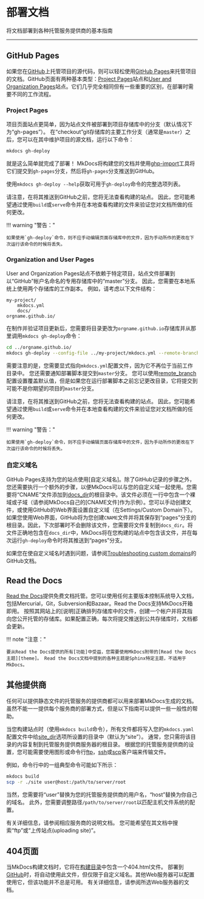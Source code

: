 # 部署文档

将文档部署到各种托管服务提供商的基本指南

---

## GitHub Pages

如果您在[GitHub]上托管项目的源代码，则可以轻松使用[GitHub Pages]来托管项目的文档。GitHub页面有两种基本类型：[Project Pages]站点和[User and Organization Pages]站点。它们几乎完全相同但有一些重要的区别，在部署时需要不同的工作流程。

### Project Pages

项目页面站点更简单，因为站点文件被部署到项目存储库中的分支（默认情况下为“gh-pages”）。 在“checkout”git存储库的主要工作分支（通常是`master`）之后，您可以在其中维护项目的源文档，运行以下命令：

```sh
mkdocs gh-deploy
```

就是这么简单就完成了部署！ MkDocs将构建您的文档并使用[ghp-import]工具将它们提交到`gh-pages`分支，然后将`gh-pages`分支推送到GitHub。

使用`mkdocs gh-deploy --help`获取可用于`gh-deploy`命令的完整选项列表。

请注意，在将其推送到GitHub之前，您将无法查看构建的站点。 因此，您可能希望通过使用`build`或`serve`命令并在本地查看构建的文件来验证您对文档所做的任何更改。

!!! warning "警告："

    如果使用`gh-deploy`命令，则不应手动编辑页面存储库中的文件，因为手动所作的更改在下次运行该命令的时候将丢失。 

### Organization and User Pages

User and Organization Pages站点不依赖于特定项目，站点文件部署到以“GitHub”帐户名命名的专用存储库中的“master”分支。 因此，您需要在本地系统上使用两个存储库的工作副本。 例如，请考虑以下文件结构：

```no-highlight
my-project/
    mkdocs.yml
    docs/
orgname.github.io/
```

在制作并验证项目更新后，您需要将目录更改为`orgname.github.io`存储库并从那里调用`mkdocs gh-deploy`命令：

```sh
cd ../orgname.github.io/
mkdocs gh-deploy --config-file ../my-project/mkdocs.yml --remote-branch master
```

需要注意的是，您需要显式指向`mkdocs.yml`配置文件，因为它不再位于当前工作目录中。 您还需要通知部署脚本提交到`master`分支。 您可以使用[remote_branch]配置设置覆盖默认值，但是如果您在运行部署脚本之前忘记更改目录，它将提交到可能不是你期望的项目的`master`分支。

请注意，在将其推送到GitHub之前，您将无法查看构建的站点。 因此，您可能希望通过使用`build`或`serve`命令并在本地查看构建的文件来验证您对文档所做的任何更改。

!!! warning "警告："

    如果使用`gh-deploy`命令，则不应手动编辑页面存储库中的文件，因为手动所作的更改在下次运行该命令的时候将丢失。 

### 自定义域名

GitHub Pages支持为您的站点使用[自定义域名]。除了GitHub记录的步骤之外，您还需要执行一个额外的步骤，以便MkDocs可以与您的自定义域一起使用。您需要将“CNAME”文件添加到[docs_dir]的根目录中。该文件必须在一行中包含一个裸域或子域（请参阅MkDocs自己的[CNAME文件]作为示例）。您可以手动创建文件，或使用GitHub的Web界面设置自定义域（在Settings/Custom Domain下）。如果您使用Web界面，GitHub将为您创建`CNAME`文件并将其保存到“pages”分支的根目录。因此，下次部署时不会删除该文件，您需要将文件复制到`docs_dir`。将文件正确地包含在`docs_dir`中，MkDocs将在您构建的站点中包含该文件，并在每次运行`gh-deploy`命令时将其推送到“pages”分支。

如果您在使自定义域名时遇到问题，请参阅[Troubleshooting custom domains]的GitHub文档。

[GitHub]: https://github.com/
[GitHub Pages]: https://pages.github.com/
[Project Pages]: https://help.github.com/articles/user-organization-and-project-pages/#project-pages-sites
[User and Organization Pages]: https://help.github.com/articles/user-organization-and-project-pages/#user-and-organization-pages-sites
[ghp-import]: https://github.com/davisp/ghp-import
[remote_branch]: ./configuration.md#remote_branch
[Custom Domain]: https://help.github.com/articles/adding-or-removing-a-custom-domain-for-your-github-pages-site
[docs_dir]: ./configuration.md#docs_dir
[CNAME file]: https://github.com/mkdocs/mkdocs/blob/master/docs/CNAME
[Troubleshooting custom domains]: https://help.github.com/articles/troubleshooting-custom-domains/

## Read the Docs

[Read the Docs][rtd]提供免费文档托管。您可以使用任何主要版本控制系统导入文档，包括Mercurial，Git，Subversion和Bazaar。Read the Docs支持MkDocs开箱即用。 按照其网站上的[说明]正确排列存储库中的文件，创建一个帐户并将其指向您公开托管的存储库。如果配置正确，每次将提交推送到公共存储库时，文档都会更新。

!!! note "注意："

    要从Read the Docs提供的所有[功能]中受益，您需要使用MkDocs附带的[Read the Docs主题][theme]。 Read the Docs文档中提到的各种主题是Sphinx特定主题，不适用于MkDocs。

[rtd]: https://readthedocs.org/
[instructions]: https://read-the-docs.readthedocs.io/en/latest/getting_started.html#in-markdown
[功能]: https://read-the-docs.readthedocs.io/en/latest/features.html
[theme]: ./styling-your-docs.md#readthedocs

## 其他提供商

任何可以提供静态文件的托管服务的提供商都可以用来部署MkDocs生成的文档。虽然不能一一提供每个服务商的部署方式，但是以下指南可以提供一些一般性的帮助。 

当您构建站点时（使用`mkdocs build`命令），所有文件都将写入您的`mkdocs.yaml`配置文件中给[site_dir]选项所设置的目录中（默认为“site”）。 通常，您只需将该目录的内容复制到托管服务提供商服务器的根目录。 根据您的托管服务提供商的设置，您可能需要使用图形或命令行[ftp]，[ssh]或[scp]客户端来传输文件。

例如，命令行中的一组典型命令可能如下所示：

```sh
mkdocs build
scp -r ./site user@host:/path/to/server/root
```

当然，您需要将“user”替换为您的托管服务提供商的用户名，“host”替换为你自己的域名。 此外，您需要调整路径`/path/to/server/root`以匹配主机文件系统的配置。

[ftp]: https://en.wikipedia.org/wiki/File_Transfer_Protocol
[ssh]: https://en.wikipedia.org/wiki/Secure_Shell
[scp]: https://en.wikipedia.org/wiki/Secure_copy

有关详细信息，请参阅相应服务商的说明文档。 您可能希望在其文档中搜索“ftp”或“上传站点(uploading site)”。

## 404页面

当MkDocs构建文档时，它将在[构建目录][site_dir]中包含一个404.html文件。 部署到[GitHub](#github-pages)时，将自动使用此文件，但仅限于自定义域名。其他Web服务器可以配置使用它，但该功能并不总是可用。 有关详细信息，请参阅所选Web服务器的文档。

[site_dir]: ./configuration.md#site_dir
